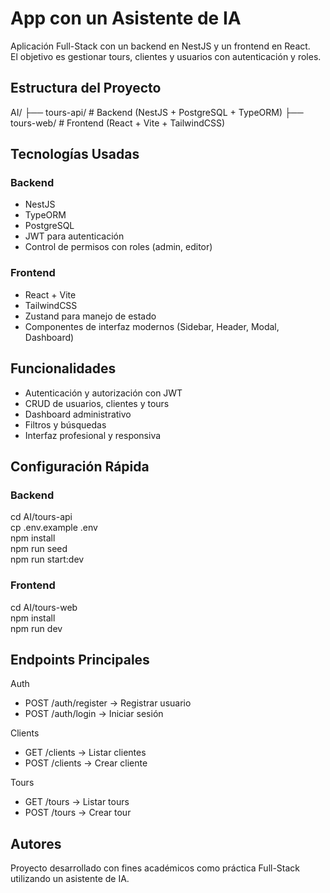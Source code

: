# App con un Asistente de IA

Aplicación Full-Stack con un backend en NestJS y un frontend en React.  
El objetivo es gestionar tours, clientes y usuarios con autenticación y roles.

## Estructura del Proyecto

AI/
├── tours-api/     # Backend (NestJS + PostgreSQL + TypeORM)
├── tours-web/     # Frontend (React + Vite + TailwindCSS)

## Tecnologías Usadas

### Backend
- NestJS
- TypeORM
- PostgreSQL
- JWT para autenticación
- Control de permisos con roles (admin, editor)

### Frontend
- React + Vite
- TailwindCSS
- Zustand para manejo de estado
- Componentes de interfaz modernos (Sidebar, Header, Modal, Dashboard)

## Funcionalidades

- Autenticación y autorización con JWT
- CRUD de usuarios, clientes y tours
- Dashboard administrativo
- Filtros y búsquedas
- Interfaz profesional y responsiva

## Configuración Rápida

### Backend
cd AI/tours-api  
cp .env.example .env  
npm install  
npm run seed  
npm run start:dev  

### Frontend
cd AI/tours-web  
npm install  
npm run dev  

## Endpoints Principales

Auth  
- POST /auth/register → Registrar usuario  
- POST /auth/login → Iniciar sesión  

Clients  
- GET /clients → Listar clientes  
- POST /clients → Crear cliente  

Tours  
- GET /tours → Listar tours  
- POST /tours → Crear tour  

## Autores

Proyecto desarrollado con fines académicos como práctica Full-Stack utilizando un asistente de IA.

